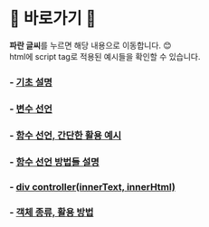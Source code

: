 # :cherry_blossom: 바로가기 :cherry_blossom:
**파란 글씨**를 누르면 해당 내용으로 이동합니다. 😊<br>
html에 script tag로 적용된 예시들을 확인할 수 있습니다.

### - [기초 설명](./01-intro.md)
### - [변수 선언](./02-var.html)
### - [함수 선언, 간단한 활용 예시](./03-funsyntax.html)
### - [함수 선언 방법들 설명](./04-functions.html)
### - [div controller(innerText, innerHtml)](./05-divcontroller.html)
### - [객체 종류, 활용 방법](./06-object.html)

